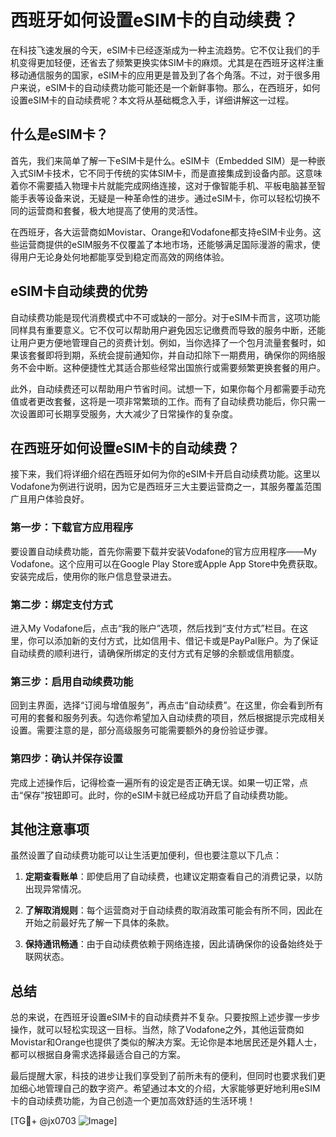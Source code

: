 # 西班牙如何设置eSIM卡的自动续费？

在科技飞速发展的今天，eSIM卡已经逐渐成为一种主流趋势。它不仅让我们的手机变得更加轻便，还省去了频繁更换实体SIM卡的麻烦。尤其是在西班牙这样注重移动通信服务的国家，eSIM卡的应用更是普及到了各个角落。不过，对于很多用户来说，eSIM卡的自动续费功能可能还是一个新鲜事物。那么，在西班牙，如何设置eSIM卡的自动续费呢？本文将从基础概念入手，详细讲解这一过程。

## 什么是eSIM卡？

首先，我们来简单了解一下eSIM卡是什么。eSIM卡（Embedded SIM）是一种嵌入式SIM卡技术，它不同于传统的实体SIM卡，而是直接集成到设备内部。这意味着你不需要插入物理卡片就能完成网络连接，这对于像智能手机、平板电脑甚至智能手表等设备来说，无疑是一种革命性的进步。通过eSIM卡，你可以轻松切换不同的运营商和套餐，极大地提高了使用的灵活性。

在西班牙，各大运营商如Movistar、Orange和Vodafone都支持eSIM卡业务。这些运营商提供的eSIM服务不仅覆盖了本地市场，还能够满足国际漫游的需求，使得用户无论身处何地都能享受到稳定而高效的网络体验。

## eSIM卡自动续费的优势

自动续费功能是现代消费模式中不可或缺的一部分。对于eSIM卡而言，这项功能同样具有重要意义。它不仅可以帮助用户避免因忘记缴费而导致的服务中断，还能让用户更方便地管理自己的资费计划。例如，当你选择了一个包月流量套餐时，如果该套餐即将到期，系统会提前通知你，并自动扣除下一期费用，确保你的网络服务不会中断。这种便捷性尤其适合那些经常出国旅行或需要频繁更换套餐的用户。

此外，自动续费还可以帮助用户节省时间。试想一下，如果你每个月都需要手动充值或者更改套餐，这将是一项非常繁琐的工作。而有了自动续费功能后，你只需一次设置即可长期享受服务，大大减少了日常操作的复杂度。

## 在西班牙如何设置eSIM卡的自动续费？

接下来，我们将详细介绍在西班牙如何为你的eSIM卡开启自动续费功能。这里以Vodafone为例进行说明，因为它是西班牙三大主要运营商之一，其服务覆盖范围广且用户体验良好。

### 第一步：下载官方应用程序

要设置自动续费功能，首先你需要下载并安装Vodafone的官方应用程序——My Vodafone。这个应用可以在Google Play Store或Apple App Store中免费获取。安装完成后，使用你的账户信息登录进去。

### 第二步：绑定支付方式

进入My Vodafone后，点击“我的账户”选项，然后找到“支付方式”栏目。在这里，你可以添加新的支付方式，比如信用卡、借记卡或是PayPal账户。为了保证自动续费的顺利进行，请确保所绑定的支付方式有足够的余额或信用额度。

### 第三步：启用自动续费功能

回到主界面，选择“订阅与增值服务”，再点击“自动续费”。在这里，你会看到所有可用的套餐和服务列表。勾选你希望加入自动续费的项目，然后根据提示完成相关设置。需要注意的是，部分高级服务可能需要额外的身份验证步骤。

### 第四步：确认并保存设置

完成上述操作后，记得检查一遍所有的设定是否正确无误。如果一切正常，点击“保存”按钮即可。此时，你的eSIM卡就已经成功开启了自动续费功能。

## 其他注意事项

虽然设置了自动续费功能可以让生活更加便利，但也要注意以下几点：

1. **定期查看账单**：即使启用了自动续费，也建议定期查看自己的消费记录，以防出现异常情况。
   
2. **了解取消规则**：每个运营商对于自动续费的取消政策可能会有所不同，因此在开始之前最好先了解一下具体的条款。

3. **保持通讯畅通**：由于自动续费依赖于网络连接，因此请确保你的设备始终处于联网状态。

## 总结

总的来说，在西班牙设置eSIM卡的自动续费并不复杂。只要按照上述步骤一步步操作，就可以轻松实现这一目标。当然，除了Vodafone之外，其他运营商如Movistar和Orange也提供了类似的解决方案。无论你是本地居民还是外籍人士，都可以根据自身需求选择最适合自己的方案。

最后提醒大家，科技的进步让我们享受到了前所未有的便利，但同时也要求我们更加细心地管理自己的数字资产。希望通过本文的介绍，大家能够更好地利用eSIM卡的自动续费功能，为自己创造一个更加高效舒适的生活环境！

[TG💪+ @jx0703 ![Image](https://github.com/user-attachments/assets/dbca1d08-cadb-493c-b0ec-ad6f7a83f270)]